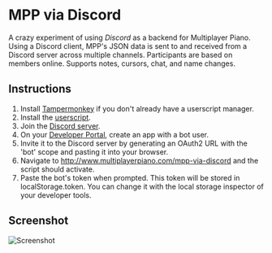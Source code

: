 # MPP via Discord
A crazy experiment of using _Discord_ as a backend for Multiplayer Piano. Using a Discord client, MPP's JSON data is sent to and received from a Discord server across multiple channels. Participants are based on members online. Supports notes, cursors, chat, and name changes.

## Instructions
1. Install [Tampermonkey](https://tampermonkey.net) if you don't already have a userscript manager.
2. Install the [userscript](https://github.com/ledlamp/MPP-via-Discord/raw/master/mpvd.user.js).
3. Join the [Discord server](https://discord.gg/kNEEdaZ).
4. On your [Developer Portal](https://discordapp.com/developers/applications/me), create an app with a bot user.
5. Invite it to the Discord server by generating an OAuth2 URL with the 'bot' scope and pasting it into your browser.
6. Navigate to http://www.multiplayerpiano.com/mpp-via-discord and the script should activate.
7. Paste the bot's token when prompted. This token will be stored in localStorage.token. You can change it with the local storage inspector of your developer tools.

## Screenshot
![Screenshot](https://i.imgur.com/UuZ1aN6.png)
